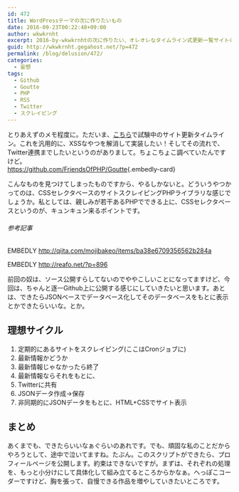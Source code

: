 ```yaml
---
id: 472
title: WordPressテーマの次に作りたいもの
date: 2016-09-23T00:22:48+09:00
author: wkwkrnht
excerpt: 2016-by-wkwkrnhtの次に作りたい、オレオレなタイムライン式更新一覧サイトの話。
guid: http://wkwkrnht.gegahost.net/?p=472
permalink: /blog/delusion/472/
categories:
  - 妄想
tags:
  - Github
  - Goutte
  - PHP
  - RSS
  - Twitter
  - スクレイピング
---
```

とりあえずのメモ程度に。ただいま、<a href="http://wkwkrnht.gegahost.net/rss" target="_blank" rel="noopener">こちら</a>で試験中のサイト更新タイムライン。これを汎用的に、XSSなやつを解消して実装したい！そしてその流れで、Twitter連携までしたいというのがありまして。ちょこちょこ調べていたんですけど。  
<https://github.com/FriendsOfPHP/Goutte>{.embedly-card}

こんなものを見つけてしまったものですから、やるしかないと。どういうやつかってのは、CSSセレクタベースのサイトスクレイピングPHPライブラリな感じでしょうか。私としては、親しみが若干あるPHPでできる上に、CSSセレクタベースというのが、キュンキュン来るポイントです。

###### 参考記事

EMBEDLY http://qiita.com/mojibakeo/items/ba38e6709356562b284a

EMBEDLY http://reafo.net/?p=896

前回の奴は、ソース公開すらしてないのでややこしいことになってますけど、今回は、ちゃんと逐一Github上に公開する感じにしていきたいと思います。あとは、できたらJSONベースでデータベース化してそのデータベースをもとに表示とかできたらいいな。とか。

## 理想サイクル

1. 定期的にあるサイトをスクレイピング(ここはCronジョブに)
2. 最新情報かどうか
3. 最新情報じゃなかったら終了
4. 最新情報ならそれをもとに、
  1. Twitterに共有
  2. JSONデータ作成→保存
5. 非同期的にJSONデータをもとに、HTML+CSSでサイト表示

## まとめ

あくまでも、できたらいいなぁぐらいのあれです。でも、頑固な私のことだからやろうとして、途中で泣いてますね。たぶん。このスクリプトができたら、プロフィールページを公開します。約束はできないですが。まずは、それぞれの処理を、もっと小分けにして具体化して組み立てるところからかなぁ。へっぽこコーダーですけど、胸を張って、自慢できる作品を増やしていきたいところです。